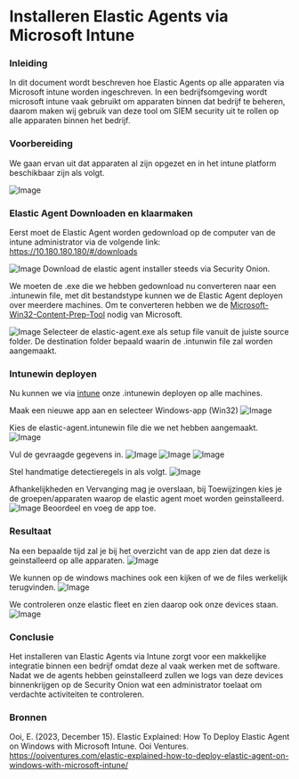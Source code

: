 # Installeren Elastic Agents via Microsoft Intune

### Inleiding
In dit document wordt beschreven hoe Elastic Agents op alle apparaten via Microsoft intune worden ingeschreven. In een bedrijfsomgeving wordt microsoft intune vaak gebruikt om apparaten binnen dat bedrijf te beheren, daarom maken wij gebruik van deze tool om SIEM security uit te rollen op alle apparaten binnen het bedrijf.

### Voorbereiding
We gaan ervan uit dat apparaten al zijn opgezet en in het intune platform beschikbaar zijn als volgt.

![Image](1-Devices.png)

### Elastic Agent Downloaden en klaarmaken
Eerst moet de Elastic Agent worden gedownload op de computer van de intune administrator via de volgende link: 
https://10.180.180.180/#/downloads

![Image](2-Download.png)
Download de elastic agent installer steeds via Security Onion.

We moeten de .exe die we hebben gedownload nu converteren naar een .intunewin file, met dit bestandstype kunnen we de Elastic Agent deployen over meerdere machines. Om te converteren hebben we de [Microsoft-Win32-Content-Prep-Tool](https://github.com/Microsoft/Microsoft-Win32-Content-Prep-Tool)
nodig van Microsoft. 

![Image](3-Intunewin.png)
Selecteer de elastic-agent.exe als setup file vanuit de juiste source folder. De destination folder bepaald waarin de .intunwin file zal worden aangemaakt.

### Intunewin deployen
Nu kunnen we via [intune](https://intune.microsoft.com/) onze .intunewin deployen op alle machines. 

Maak een nieuwe app aan en selecteer Windows-app (Win32)
![Image](4-AppToevoegen.png)

Kies de elastic-agent.intunewin file die we net hebben aangemaakt.
![Image](5-AppPakketbestand.png)

Vul de gevraagde gegevens in.
![Image](6-AppInfo.png)
![Image](7-Programma.png)
![Image](8-Vereisten.png)

Stel handmatige detectieregels in als volgt.
![Image](9-Detectie.png)

Afhankelijkheden en Vervanging mag je overslaan, bij Toewijzingen kies je de groepen/apparaten waarop de elastic agent moet worden geinstalleerd.
![Image](10-Toewijzingen.png)
Beoordeel en voeg de app toe.

### Resultaat
Na een bepaalde tijd zal je bij het overzicht van de app zien dat deze is geinstalleerd op alle apparaten.
![Image](11-Resultaat.png)

We kunnen op de windows machines ook een kijken of we de files werkelijk terugvinden.
![Image](12-AgentInstalled.png)

We controleren onze elastic fleet en zien daarop ook onze devices staan.
![Image](13-Kibana.png)


### Conclusie
Het installeren van Elastic Agents via Intune zorgt voor een makkelijke integratie binnen een bedrijf omdat deze al vaak werken met de software. Nadat we de agents hebben geinstalleerd zullen we logs van deze devices binnenkrijgen op de Security Onion wat een administrator toelaat om verdachte activiteiten te controleren.

### Bronnen
Ooi, E. (2023, December 15). Elastic Explained: How To Deploy Elastic Agent on Windows with Microsoft Intune. Ooi Ventures. https://ooiventures.com/elastic-explained-how-to-deploy-elastic-agent-on-windows-with-microsoft-intune/